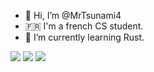 - 👋 Hi, I’m @MrTsunami4
- 🇫🇷 I'm a french CS student.
- 🦀  I’m currently learning Rust.

![](https://img.shields.io/badge/Os-Linux-informational?style=for-the-badge&logo=linux&logoColor=white&color=2bbc8a)
![](https://img.shields.io/badge/Code-Rust-informational?style=for-the-badge&logo=rust&logoColor=white&color=b65910)
![](https://img.shields.io/badge/Code-Haskell-informational?style=for-the-badge&logo=haskell&logoColor=white&color=b65910)
